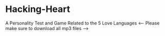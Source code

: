 # Hacking-Heart
A Personality Test and Game Related to the 5 Love Languages
<-- Please make sure to download all mp3 files -->
